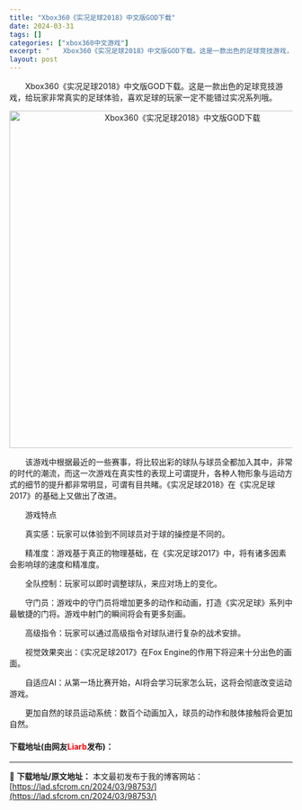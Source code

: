 ```yaml
---
title: "Xbox360《实况足球2018》中文版GOD下载"
date: 2024-03-31
tags: []
categories: ["xbox360中文游戏"]
excerpt: "　　Xbox360《实况足球2018》中文版GOD下载。这是一款出色的足球竞技游戏，给玩家非常真实的足球体验，喜欢足球的玩家一定不能错过实况系列哦。 　　该游戏中根据最近的一些赛事，将比较出彩的球队与球员全都加入其中，非常的时代的潮流，而这一次游戏在真实性的表现上可谓提升，各种人物形象与运动方式的细&hellip;"
layout: post
---
```


 <p>　　Xbox360《实况足球2018》中文版GOD下载。这是一款出色的足球竞技游戏，给玩家非常真实的足球体验，喜欢足球的玩家一定不能错过实况系列哦。</p> <p align="center"><img align="" border="0" src="https://lad.sfcrom.cn/wp-content/uploads/2024/03/20240330_66083e7c2b127.jpg" width="600" alt="Xbox360《实况足球2018》中文版GOD下载" /></p> <p>　　该游戏中根据最近的一些赛事，将比较出彩的球队与球员全都加入其中，非常的时代的潮流，而这一次游戏在真实性的表现上可谓提升，各种人物形象与运动方式的细节的提升都非常明显，可谓有目共睹。《实况足球2018》在《实况足球2017》的基础上又做出了改进。</p> <p>　　游戏特点</p> <p>　　真实感：玩家可以体验到不同球员对于球的操控是不同的。</p> <p>　　精准度：游戏基于真正的物理基础，在《实况足球2017》中，将有诸多因素会影响球的速度和精准度。</p> <p>　　全队控制：玩家可以即时调整球队，来应对场上的变化。</p> <p>　　守门员：游戏中的守门员将增加更多的动作和动画，打造《实况足球》系列中最敏捷的门将。游戏中射门的瞬间将会有更多刻画。</p> <p>　　高级指令：玩家可以通过高级指令对球队进行复杂的战术安排。</p> <p>　　视觉效果突出：《实况足球2017》在Fox Engine的作用下将迎来十分出色的画面。</p> <p>　　自适应AI：从第一场比赛开始，AI将会学习玩家怎么玩，这将会彻底改变运动游戏。</p> <p>　　更加自然的球员运动系统：数百个动画加入，球员的动作和肢体接触将会更加自然。</p> <p><h4>下载地址(由网友<font color="red">Liarb</font>发布)：</h4></p> 

---
📖 **下载地址/原文地址：** 本文最初发布于我的博客网站：[https://lad.sfcrom.cn/2024/03/98753/](https://lad.sfcrom.cn/2024/03/98753/)
